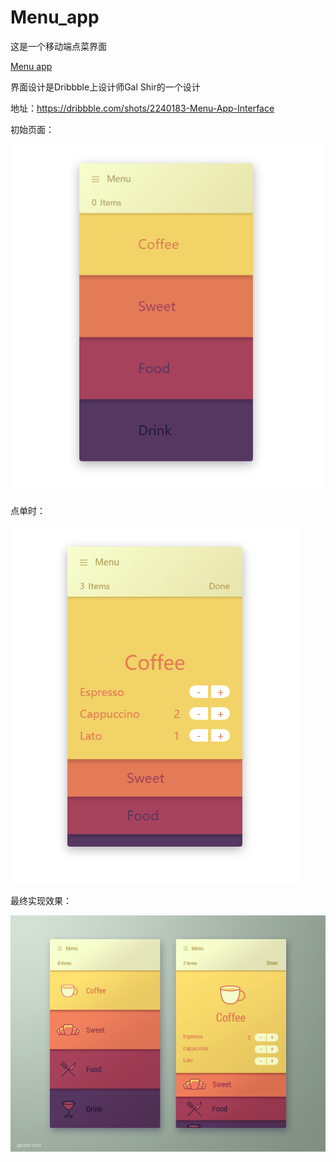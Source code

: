 # Menu_app

这是一个移动端点菜界面

<a href="https://hannah-water.github.io/Menu_app/menu_app/menu_app.html">Menu app</a>

界面设计是Dribbble上设计师Gal Shir的一个设计 

地址：https://dribbble.com/shots/2240183-Menu-App-Interface

初始页面：

<img src="images/menu0.png" />

点单时：

<img src="images/menu1.png" />

最终实现效果：

<img src="images/menu_app_interface.png" />

